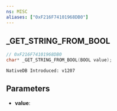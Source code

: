 ```yaml
---
ns: MISC
aliases: ["0xF216F74101968DB0"]
---
```

## _GET_STRING_FROM_BOOL

```c
// 0xF216F74101968DB0
char* _GET_STRING_FROM_BOOL(BOOL value);
```

```
NativeDB Introduced: v1207
```

## Parameters
* **value**:
